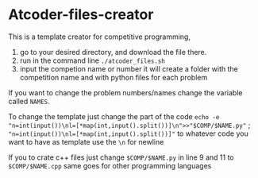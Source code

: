 # Atcoder-files-creator
This is a template creator for competitive programming, 
1. go to your desired directory, and download the file there. 
2. run in the command line ```./atcoder_files.sh ```
3. input the competion name or number 
it will create a folder with the competition name and with python files for each problem 

If you want to change the problem numbers/names change the variable called ```NAMES```.

To change the template just change the  part of the code ```echo -e "n=int(input())\nl=[*map(int,input().split())]\n">>"$COMP/$NAME.py"``` ; ``` "n=int(input())\nl=[*map(int,input().split())]"``` to whatever code you want to have as template use the ```\n``` for newline

If you to crate c++ files just change ```$COMP/$NAME.py``` in line 9 and 11 to ```$COMP/$NAME.cpp```
same goes for other programming languages
